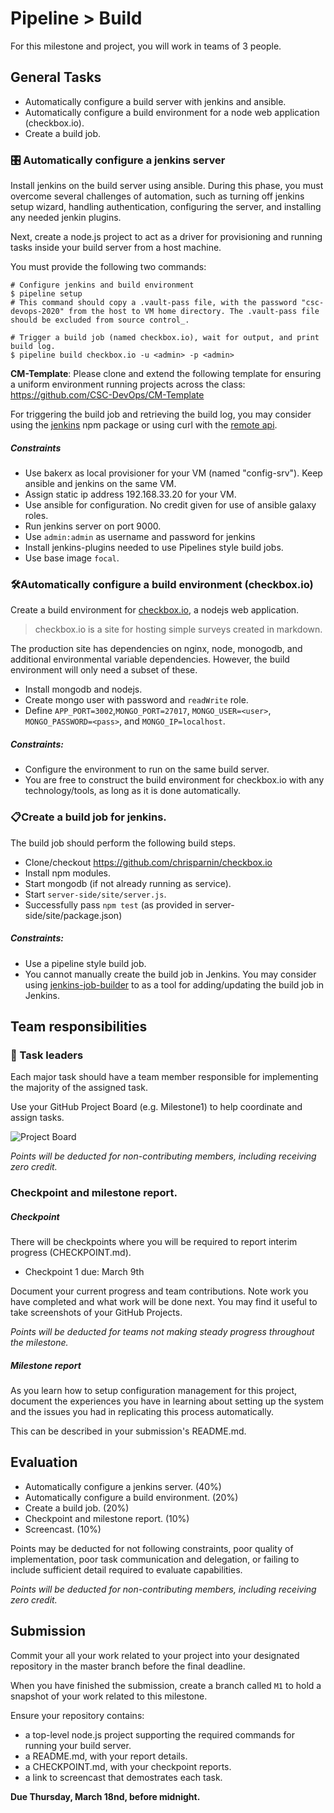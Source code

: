 # Pipeline > Build

For this milestone and project, you will work in teams of 3 people.

## General Tasks

* Automatically configure a build server with jenkins and ansible.
* Automatically configure a build environment for a node web application (checkbox.io).
* Create a build job.

### 🎛️ Automatically configure a jenkins server

Install jenkins on the build server using ansible. During this phase, you must overcome several challenges of automation, such as turning off jenkins setup wizard, handling authentication, configuring the server, and installing any needed jenkin plugins.

Next, create a node.js project to act as a driver for provisioning and running tasks inside your build server from a host machine.

You must provide the following two commands:

```
# Configure jenkins and build environment
$ pipeline setup
# This command should copy a .vault-pass file, with the password "csc-devops-2020" from the host to VM home directory. The .vault-pass file should be excluded from source control_. 

# Trigger a build job (named checkbox.io), wait for output, and print build log.
$ pipeline build checkbox.io -u <admin> -p <admin>

```

**CM-Template**: Please clone and extend the following template for ensuring a uniform environment running projects across the class:
https://github.com/CSC-DevOps/CM-Template

For triggering the build job and retrieving the build log, you may consider using the [jenkins](https://www.npmjs.com/package/jenkins) npm package or using curl with the [remote api](https://wiki.jenkins.io/display/JENKINS/Remote+access+API).

##### Constraints

* Use bakerx as local provisioner for your VM (named "config-srv"). Keep ansible and jenkins on the same VM.
* Assign static ip address 192.168.33.20 for your VM. 
* Use ansible for configuration. No credit given for use of ansible galaxy roles.
* Run jenkins server on port 9000.
* Use `admin:admin` as username and password for jenkins
* Install jenkins-plugins needed to use Pipelines style build jobs.
* Use base image `focal`.

### 🛠️Automatically configure a build environment (checkbox.io)

Create a build environment for [checkbox.io](https://github.com/chrisparnin/checkbox.io), a nodejs web application.

> checkbox.io is a site for hosting simple surveys created in markdown. 

The production site has dependencies on nginx, node, monogodb, and additional environmental variable dependencies. However, the build environment will only need a subset of these.

* Install mongodb and nodejs.
* Create mongo user with password and `readWrite` role.
* Define `APP_PORT=3002`,`MONGO_PORT=27017`, `MONGO_USER=<user>`, `MONGO_PASSWORD=<pass>`, and `MONGO_IP=localhost`.

##### Constraints:

* Configure the environment to run on the same build server.
* You are free to construct the build environment for checkbox.io with any technology/tools, as long as it is done automatically.


### 📋Create a build job for jenkins.

The build job should perform the following build steps.

* Clone/checkout https://github.com/chrisparnin/checkbox.io
* Install npm modules.
* Start mongodb (if not already running as service).
* Start `server-side/site/server.js`.
* Successfully pass `npm test` (as provided in server-side/site/package.json)

##### Constraints:

* Use a pipeline style build job.
* You cannot manually create the build job in Jenkins. You may consider using [jenkins-job-builder](https://docs.openstack.org/infra/jenkins-job-builder/) to as a tool for adding/updating the build job in Jenkins.

## Team responsibilities

### 👥 Task leaders 

Each major task should have a team member responsible for implementing the majority of the assigned task.

Use your GitHub Project Board (e.g. Milestone1) to help coordinate and assign tasks.

![Project Board](https://miro.medium.com/max/4976/1*_St3BrB36V05JAuFIC3utQ.png)

_Points will be deducted for non-contributing members, including receiving zero credit._

### Checkpoint and milestone report.

##### Checkpoint

There will be checkpoints where you will be required to report interim progress (CHECKPOINT.md).

* Checkpoint 1 due: March 9th

Document your current progress and team contributions. Note work you have completed and what work will be done next. You may find it useful to take screenshots of your GitHub Projects.

_Points will be deducted for teams not making steady progress throughout the milestone._

##### Milestone report

As you learn how to setup configuration management for this project, document the experiences you have in learning about setting up the system and the issues you had in replicating this process automatically.

This can be described in your submission's README.md.

## Evaluation

* Automatically configure a jenkins server. (40%)
* Automatically configure a build environment. (20%)
* Create a build job. (20%)
* Checkpoint and milestone report. (10%)
* Screencast. (10%)

Points may be deducted for not following constraints, poor quality of implementation, poor task communication and delegation, or failing to include sufficient detail required to evaluate capabilities.

_Points will be deducted for non-contributing members, including receiving zero credit._

## Submission

Commit your all your work related to your project into your designated repository in the master branch before the final deadline. 

When you have finished the submission, create a branch called `M1` to hold a snapshot of your work related to this milestone.

Ensure your repository contains:

* a top-level node.js project supporting the required commands for running your build server.
* a README.md, with your report details.
* a CHECKPOINT.md, with your checkpoint reports.
* a link to screencast that demostrates each task.

**Due Thursday, March 18nd, before midnight.**
